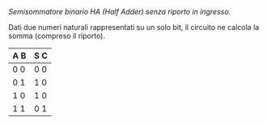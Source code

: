 _Semisommatore binario HA (Half Adder) senza riporto in ingresso._

Dati due numeri naturali rappresentati su un solo bit, il circuito ne calcola la somma (compreso il riporto).

A   B | S   C
------|------
0   0 | 0   0
0   1 | 1   0
1   0 | 1   0
1   1 | 0   1

